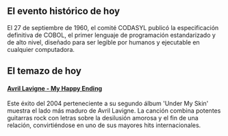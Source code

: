 ## El evento histórico de hoy
El 27 de septiembre de 1960, el comité CODASYL publicó la especificación definitiva de COBOL, el primer lenguaje de programación estandarizado y de alto nivel, diseñado para ser legible por humanos y ejecutable en cualquier computadora.

## El temazo de hoy
#### [Avril Lavigne - My Happy Ending](https://www.youtube.com/watch?v=s8QYxmpuyxg)
Este éxito del 2004 perteneciente a su segundo álbum 'Under My Skin' muestra el lado más maduro de Avril Lavigne. La canción combina potentes guitarras rock con letras sobre la desilusión amorosa y el fin de una relación, convirtiéndose en uno de sus mayores hits internacionales.

